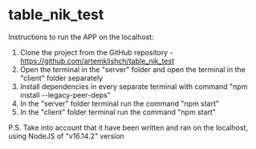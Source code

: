 # table_nik_test

Instructions to run the APP on the localhost:

1. Clone the project from the GitHub repository - https://github.com/artemklishch/table_nik_test
2. Open the terminal in the "server" folder and open the terminal in the "client" folder separately
3. Install dependencies in every separate terminal with command "npm install --legacy-peer-deps"
4. In the "server" folder terminal run the command "npm start"
5. In the "client" folder terminal run the command "npm start"

P.S. Take into account that it have been written and ran on the localhost, using NodeJS of "v16.14.2" version
